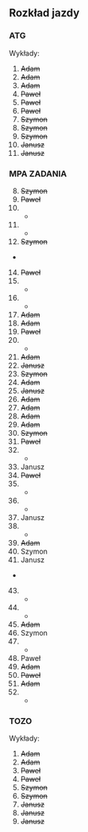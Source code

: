 ## Rozkład jazdy

### ATG
Wykłady:
1. ~~Adam~~
2. ~~Adam~~
3. ~~Adam~~
4. ~~Paweł~~
5. ~~Paweł~~
6. ~~Paweł~~
7. ~~Szymon~~
8. ~~Szymon~~
9. ~~Szymon~~
10. ~~Janusz~~
11. ~~Janusz~~

### MPA ZADANIA
8. ~~Szymon~~
9. ~~Paweł~~
10. - 
11. -
12. ~~Szymon~~
-
14. ~~Paweł~~
15. -
16. -
17. ~~Adam~~
18. ~~Adam~~
19. ~~Paweł~~
20. -
21. ~~Adam~~
22. ~~Janusz~~
23. ~~Szymon~~
24. ~~Adam~~
25. ~~Janusz~~
26. ~~Adam~~
27. ~~Adam~~
28. ~~Adam~~
29. ~~Adam~~
30. ~~Szymon~~
31. ~~Paweł~~
32. -
33. Janusz
34. ~~Paweł~~
35. -
36. -
37. Janusz
38. -
39. ~~Adam~~
40. Szymon
41. Janusz
-
43. -
44. -
45. ~~Adam~~
46. Szymon
47. -
48. Paweł
49. ~~Adam~~
50. ~~Paweł~~
51. ~~Adam~~
52. -

### TOZO
Wykłady:
1. ~~Adam~~
2. ~~Adam~~
3. ~~Paweł~~ 
4. ~~Paweł~~ 
5. ~~Szymon~~
6. ~~Szymon~~
7. ~~Janusz~~
8. ~~Janusz~~
9. ~~Janusz~~

